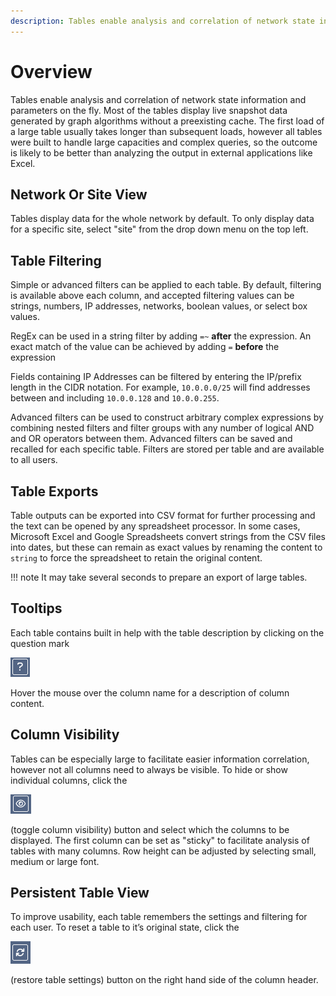 ```yaml
---
description: Tables enable analysis and correlation of network state information and parameters on the fly. Most of the tables display live snapshot data generated...
---
```


# Overview

Tables enable analysis and correlation of network state information and
parameters on the fly. Most of the tables display live snapshot data
generated by graph algorithms without a preexisting cache. The first
load of a large table usually takes longer than subsequent loads,
however all tables were built to handle large capacities and complex
queries, so the outcome is likely to be better than analyzing the output
in external applications like Excel.

## Network Or Site View

Tables display data for the whole network by default. To only display
data for a specific site, select "site" from the drop down menu on the
top left.

## Table Filtering

Simple or advanced filters can be applied to each table. By default,
filtering is available above each column, and accepted filtering values
can be strings, numbers, IP addresses, networks, boolean values, or
select box values.

RegEx can be used in a string filter by adding `=~` **after** the
expression. An exact match of the value can be achieved by adding `=`
**before** the expression

Fields containing IP Addresses can be filtered by entering the IP/prefix
length in the CIDR notation. For example, `10.0.0.0/25` will find
addresses between and including `10.0.0.128` and `10.0.0.255`.

Advanced filters can be used to construct arbitrary complex expressions
by combining nested filters and filter groups with any number of logical
AND and OR operators between them. Advanced filters can be saved and
recalled for each specific table. Filters are stored per table and are
available to all users.

## Table Exports

Table outputs can be exported into CSV format for further processing and
the text can be opened by any spreadsheet processor. In some cases,
Microsoft Excel and Google Spreadsheets convert strings from the CSV
files into dates, but these can remain as exact values by renaming the
content to `string` to force the spreadsheet to retain the original
content.

!!! note
    It may take several seconds to prepare an export of large tables.

## Tooltips

Each table contains built in help with the table description by clicking on the
question mark

![tooltip](tooltip.png)

Hover the mouse over the column name for a description of column content.

## Column Visibility

Tables can be especially large to facilitate easier information
correlation, however not all columns need to always be visible. To hide
or show individual columns, click the

![visibility](visibility.png)

(toggle column visibility) button and select which the columns to be
displayed. The first column can be set as "sticky" to facilitate
analysis of tables with many columns. Row height can be adjusted by
selecting small, medium or large font.

## Persistent Table View

To improve usability, each table remembers the settings and filtering for each
user. To reset a table to it’s original state, click
the

![restore](restore.png)

(restore table settings) button on the right hand
side of the column header.
